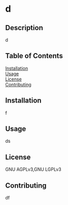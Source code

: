 # d
            
## Description

d

## Table of Contents

[Installation](#-installation)  
[Usage](#-usage)  
[License](#-license)  
[Contributing](#-contributing)  

## Installation

f

## Usage

ds

## License

GNU AGPLv3,GNU LGPLv3

## Contributing

df

